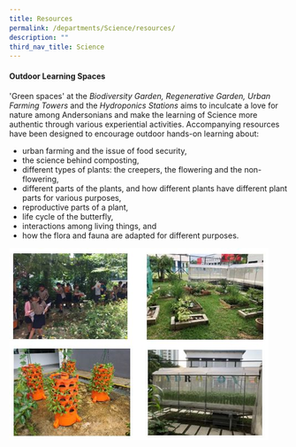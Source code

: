 ```yaml
---
title: Resources
permalink: /departments/Science/resources/
description: ""
third_nav_title: Science
---
```

#### Outdoor Learning Spaces
#### 

'Green spaces' at the *Biodiversity Garden, Regenerative Garden, Urban Farming Towers* and the *Hydroponics Stations* aims to inculcate a love for nature among Andersonians and make the learning of Science more authentic through various experiential activities. Accompanying resources have been designed to encourage outdoor hands-on learning about:

* urban farming and the issue of food security,
* the science behind composting,
* different types of plants: the creepers, the flowering and the non-flowering,
* different parts of the plants, and how different plants have different plant parts for various purposes,
* reproductive parts of a plant,
* life cycle of the butterfly,
* interactions among living things, and
* how the flora and fauna are adapted for different purposes.

![](/images/2023%20Images/2023%20Sci%20Dept%20Pic20.jpg)

